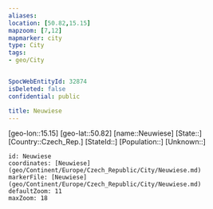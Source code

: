 ```yaml
---
aliases: 
location: [50.82,15.15]
mapzoom: [7,12] 
mapmarker: city 
type: City
tags:
- geo/City


SpocWebEntityId: 32874
isDeleted: false
confidential: public

title: Neuwiese
---
```

[geo-lon::15.15]
[geo-lat::50.82]
[name::Neuwiese]
[State::]
[Country::Czech_Rep.]
[StateId::]
[Population::]
[Unknown::]


```leaflet
id: Neuwiese
coordinates: [Neuwiese](geo/Continent/Europe/Czech_Republic/City/Neuwiese.md)
markerFile: [Neuwiese](geo/Continent/Europe/Czech_Republic/City/Neuwiese.md)
defaultZoom: 11 
maxZoom: 18
```



